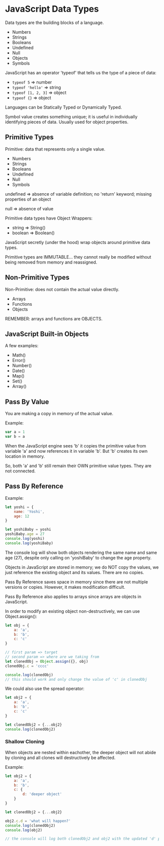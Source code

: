# JavaScript Data Types

Data types are the building blocks of a language.

* Numbers
* Strings
* Booleans
* Undefined
* Null
* Objects
* Symbols

JavaScript has an operator 'typeof' that tells us the type of a piece of data:

   * `typeof 5` =>  number
   * `typeof 'hello'` =>  string
   * `typeof [1, 2, 3]` =>  object
   * `typeof {}` =>  object

Languages can be Statically Typed or Dynamically Typed. 

Symbol value creates something unique; it is useful in individually identifying pieces of data. Usually used for object properties.


## Primitive Types

Primitive: data that represents only a single value.

* Numbers
* Strings
* Booleans
* Undefined
* Null
* Symbols

undefined => absence of variable definition; no 'return' keyword; missing properties of an object

null => absence of value

Primitive data types have Object Wrappers:
 * string => String()
 * boolean => Boolean()

JavaScript secretly (under the hood) wrap objects around primitive data types. 

Primitive types are IMMUTABLE... they cannot really be modified without being removed from memory and reassigned. 


## Non-Primitive Types

Non-Primitive: does not contain the actual value directly. 

* Arrays
* Functions
* Objects

REMEMBER: arrays and functions are OBJECTS.

## JavaScript Built-in Objects

A few examples:
* Math()
* Error()
* Number()
* Date()
* Map()
* Set()
* Array()

## Pass By Value

You are making a copy in memory of the actual value.

Example:

```js 
var a = 1
var b = a
```

When the JavaScript engine sees 'b' it copies the primitive value from variable 'a' and now references it in variable 'b'. But 'b' creates its own location in memory. 

So, both 'a' and 'b' still remain their OWN primitive value types. They are not connected. 


## Pass By Reference 

Example:

```js
let yoshi = {
    name: 'Yoshi',
    age: 12
}

let yoshiBaby = yoshi
yoshiBaby.age = 27
console.log(yoshi)
console.log(yoshiBaby)
```

The console log will show both objects rendering the same name and same age (27), despite only calling on 'yoshiBaby' to change the age property. 

Objects in JavaScript are stored in memory; we do NOT copy the values, we just reference the existing object and its values. There are no copies. 

Pass By Reference saves space in memory since there are not multiple versions or copies. However, it makes modification difficult. 

Pass By Reference also applies to arrays since arrays are objects in JavaScript. 



In order to modify an existing object non-destructively, we can use Object.assign():

```js
let obj = {
    a: 'a',
    b: 'b',
    c: 'c'
}

// first param => target
// second param => where are we taking from
let clonedObj = Object.assign({}, obj)
clonedObj.c = 'cccc'

console.log(clonedObj)
// this should work and only change the value of 'c' in clonedObj

```

We could also use the spread operator: 

```js
let obj2 = {
    a: 'a',
    b: 'b',
    c: 'c'
}

let clonedObj2 = {...obj2}
console.log(clonedObj2)

```

### Shallow Cloning

When objects are nested within eachother, the deeper object will not abide by cloning and all clones will destructively be affected. 

Example:

```js
let obj2 = {
    a: 'a',
    b: 'b',
    c: {
        d: 'deeper object'
    }
}

let clonedObj2 = {...obj2}

obj2.c.d = 'what will happen?'
console.log(clonedObj2)
console.log(obj2)

// the console will log both clonedObj2 and obj2 with the updated 'd' property. 

```
